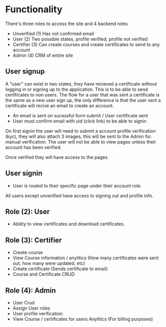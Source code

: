 # Functionality

There's three roles to access the site and 4 backend roles

* Unverified (1) Has not confirmed email
* User (2) Two possible states, profile verified, profile not verified
* Certifier (3) Can create courses and create certificates to send to any account
* Admin (4) CRM of entire site

## User signup

A "user" can exist in two states, they have recieved a certificate without logging in or signing up to the application. 
This is to be able to send certificates to non users. The flow for a user that was sent a certificate is the same as a new user sign up, the
only difference is that the user sent a certificate will recive an email to create an account.

* An email is sent on sucessful form submit / User certificate sent
* User must confirm email with uid (click link) to be able to signin

On first signin the user will need to submit a account profile verification (kyc), they will also attach 3 images, this will be sent to the Admin for.
manual verification. The user will not be able to view pages unless their account has been verified.

Once verified they will have access to the pages.

## User signin

* User is routed to their specific page under their account role.

All users except unverified have access to signing out and profile info.

## Role (2): User

* Ability to view certificates and download certificates.

## Role (3): Certifier

* Create course
* View Course information / anylitics (How many certificates were sent out, how many were updated, etc)
* Create certificate (Sends certificate to email)
* Course and Certificate CRUD

## Role (4): Admin

* User Crud
* Assign User roles
* User profile verification.
* View Course / certificates for users Anylitics (For billing purposes)